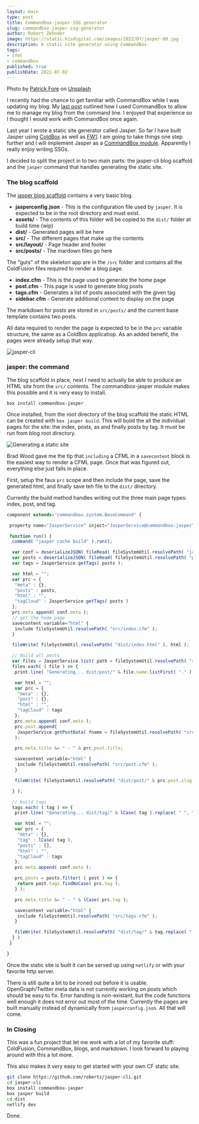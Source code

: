 ```yaml
---
layout: main
type: post
title: Commandbox-jasper SSG generator
slug: commandbox-jasper-ssg-generator
author: Robert Zehnder
image: https://static.kisdigital.com/images/2022/07/jasper-00.jpg
description: A static site generator using CommandBox
tags: 
- cfml
- commandbox
published: true
publishDate: 2022-07-02
---
```


Photo by <a href="https://unsplash.com/@patrickian4?utm_source=unsplash&utm_medium=referral&utm_content=creditCopyText">Patrick Fore</a> on <a href="https://unsplash.com/s/photos/writing?utm_source=unsplash&utm_medium=referral&utm_content=creditCopyText">Unsplash</a>

I recently had the chance to get familiar with CommandBox while I was updating my blog. My [last post](https://kisdigital.com/post/how-i-use-commandbox-with-my-blog) outlined how I used CommandBox to allow me to manage my blog from the command line. I enjoyed that experience so I thought I would work with CommandBox once again.

Last year I wrote a static site generator called Jasper. So far I have built Jasper using [ColdBox](https://github.com/robertz/jasper) as well as [FW1](https://github.com/robertz/jasper-fw1). I am going to take things one step further and I will implement Jasper as a [CommandBox module](https://github.com/robertz/commandbox-jasper). Apparently I really enjoy writing SSGs.

I decided to split the project in to two main parts: the jasper-cli blog scaffold and the `jasper` command that handles generating the static site.

### The blog scaffold

The [jasper blog scaffold](https://github.com/robertz/jasper-cli) contains a very basic blog.

* **jasperconfig.json** - This is the configuration file used by `jasper`. It is expected to be in the root directory and must exist.
* **assets/** - The contents of this folder will be copied to the `dist/` folder at build time (wip)
* **dist/** - Generated pages will be here
* **src/** - The different pages that make up the contents
* **src/layout/** - Page header and footer
* **src/posts/** - The mardown files go here

The "guts" of the skeleton app are in the `/src` folder and contains all the ColdFusion files required to render a blog page.

* **index.cfm** - This is the page used to generate the home page
* **post.cfm** - This page is used to generate blog posts
* **tags.cfm** - Generates a list of posts associated with the given tag
* **sidebar.cfm** - Generate additional content to display on the page

The markdown for posts are stored in `src/posts/` and the current base template contains two posts.

All data required to render the page is expected to be in the `prc` variable structure, the same as a ColdBox applicatiop. As an added benefit, the pages were already setup that way.

![jasper-cli](https://static.kisdigital.com/images/2022/07/jasper-01.jpg)

### jasper: the command

The blog scaffold in place, next I need to actually be able to produce an HTML site from the `src/` contents. The commandbox-jasper module makes this possible and it is very easy to install.

`box install commandbox-jasper`

Once installed, from the root directory of the blog scaffold the static HTML can be created with `box jasper build`. This will build the all the individual pages for the site: the index, posts, as and finally posts by tag. It must be run from blog root directory.

![Generating a static site](https://static.kisdigital.com/images/2022/07/jasper-02.jpg)

Brad Wood gave me the tip that `including` a CFML in a `savecontent` block is the easiest way to render a CFML page. Once that was figured out, everything else just falls in place.

First, setup the faux `prc` scope and then include the page, save the generated html, and finally save teh file to the `dist/` directory.

Currently the build method handles writing out the three main page types: index, post, and tag.

``` javascript
component extends="commandbox.system.BaseCommand" {

 property name="JasperService" inject="JasperService@commandbox-jasper";

 function run() {
  command( "jasper cache build" ).run();

  var conf = deserializeJSON( fileRead( fileSystemUtil.resolvePath( "jasperconfig.json" ), "utf-8" ) );
  var posts = deserializeJSON( fileRead( fileSystemUtil.resolvePath( "post-cache.json" ), "utf-8" ) );
  var tags = JasperService.getTags( posts );

  var html = "";
  var prc = {
   "meta" : {},
   "posts" : posts,
   "html" : "",
   "tagCloud" : JasperService.getTags( posts )
  };
  prc.meta.append( conf.meta );
  // get the home page
  savecontent variable="html" {
   include fileSystemUtil.resolvePath( "src/index.cfm" );
  }

  fileWrite( fileSystemUtil.resolvePath( "dist/index.html" ), html );

  // Build all posts
  var files = JasperService.list( path = fileSystemUtil.resolvePath( "src/posts" ) );
  files.each( ( file ) => {
   print.line( "Generating... dist/post/" & file.name.listFirst( "." ) & ".html" );

   var html = "";
   var prc = {
    "meta" : {},
    "post" : {},
    "html" : "",
    "tagCloud" : tags
   };
   prc.meta.append( conf.meta );
   prc.post.append(
    JasperService.getPostData( fname = fileSystemUtil.resolvePath( "src/posts/" & file.name ) )
   );

   prc.meta.title &= " - " & prc.post.title;

   savecontent variable="html" {
    include fileSystemUtil.resolvePath( "src/post.cfm" );
   }

   fileWrite( fileSystemUtil.resolvePath( "dist/post/" & prc.post.slug & ".html" ), html );

  } );

  // build tags
  tags.each( ( tag ) => {
   print.line( "Generating... dist/tag/" & lCase( tag ).replace( " ", "-", "all" ) & ".html" );

   var html = "";
   var prc = {
    "meta" : {},
    "tag" : lCase( tag ),
    "posts" : [],
    "html" : "",
    "tagCloud" : tags
   };
   prc.meta.append( conf.meta );

   prc.posts = posts.filter( ( post ) => {
    return post.tags.findNoCase( prc.tag );
   } );

   prc.meta.title &= " - " & lCase( prc.tag );

   savecontent variable="html" {
    include fileSystemUtil.resolvePath( "src/tags.cfm" );
   }

   fileWrite( fileSystemUtil.resolvePath( "dist/tag/" & tag.replace( " ", "-", "all" ) & ".html" ), html );
  } )
 }

}

```

Once the static site is built it can be served up using `netlify` or with your favorite http server.

There is still quite a bit to be ironed out before it is usable. OpenGraph/Twitter meta data is not currently working on posts which should be easy to fix. Error handling is non-existant, but the code functions well enough it does not error out most of the time. Currently the pages are built manually instead of dynamically from `jasperconfig.json`. All that will come.

### In Closing

This was a fun project that let me work with a lot of my favorite stuff: ColdFusion, CommandBox, blogs, and markdown. I look forward to playing around with this a lot more.

This also makes it very easy to get started with your own CF static site.

``` bash
git clone https://github.com/robertz/jasper-cli.git
cd jasper-cli
box install commandbox-jasper
box jasper build
cd dist
netlify dev
```

Done.
